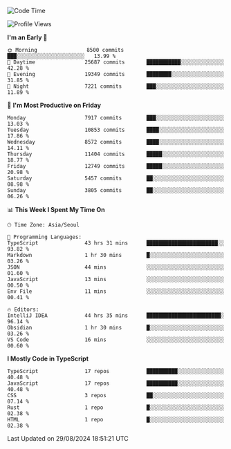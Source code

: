 <!--START_SECTION:waka-->
![Code Time](http://img.shields.io/badge/Code%20Time-6%2C644%20hrs%2058%20mins-blue)

![Profile Views](http://img.shields.io/badge/Profile%20Views-0-blue)

**I'm an Early 🐤** 

```text
🌞 Morning                8500 commits        ███░░░░░░░░░░░░░░░░░░░░░░   13.99 % 
🌆 Daytime                25687 commits       ███████████░░░░░░░░░░░░░░   42.28 % 
🌃 Evening                19349 commits       ████████░░░░░░░░░░░░░░░░░   31.85 % 
🌙 Night                  7221 commits        ███░░░░░░░░░░░░░░░░░░░░░░   11.89 % 
```
📅 **I'm Most Productive on Friday** 

```text
Monday                   7917 commits        ███░░░░░░░░░░░░░░░░░░░░░░   13.03 % 
Tuesday                  10853 commits       ████░░░░░░░░░░░░░░░░░░░░░   17.86 % 
Wednesday                8572 commits        ████░░░░░░░░░░░░░░░░░░░░░   14.11 % 
Thursday                 11404 commits       █████░░░░░░░░░░░░░░░░░░░░   18.77 % 
Friday                   12749 commits       █████░░░░░░░░░░░░░░░░░░░░   20.98 % 
Saturday                 5457 commits        ██░░░░░░░░░░░░░░░░░░░░░░░   08.98 % 
Sunday                   3805 commits        ██░░░░░░░░░░░░░░░░░░░░░░░   06.26 % 
```


📊 **This Week I Spent My Time On** 

```text
🕑︎ Time Zone: Asia/Seoul

💬 Programming Languages: 
TypeScript               43 hrs 31 mins      ███████████████████████░░   93.82 % 
Markdown                 1 hr 30 mins        █░░░░░░░░░░░░░░░░░░░░░░░░   03.26 % 
JSON                     44 mins             ░░░░░░░░░░░░░░░░░░░░░░░░░   01.60 % 
JavaScript               13 mins             ░░░░░░░░░░░░░░░░░░░░░░░░░   00.50 % 
Env File                 11 mins             ░░░░░░░░░░░░░░░░░░░░░░░░░   00.41 % 

🔥 Editors: 
IntelliJ IDEA            44 hrs 35 mins      ████████████████████████░   96.14 % 
Obsidian                 1 hr 30 mins        █░░░░░░░░░░░░░░░░░░░░░░░░   03.26 % 
VS Code                  16 mins             ░░░░░░░░░░░░░░░░░░░░░░░░░   00.60 % 
```

**I Mostly Code in TypeScript** 

```text
TypeScript               17 repos            ██████████░░░░░░░░░░░░░░░   40.48 % 
JavaScript               17 repos            ██████████░░░░░░░░░░░░░░░   40.48 % 
CSS                      3 repos             ██░░░░░░░░░░░░░░░░░░░░░░░   07.14 % 
Rust                     1 repo              █░░░░░░░░░░░░░░░░░░░░░░░░   02.38 % 
HTML                     1 repo              █░░░░░░░░░░░░░░░░░░░░░░░░   02.38 % 
```




 Last Updated on 29/08/2024 18:51:21 UTC
<!--END_SECTION:waka-->
